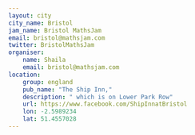 ```yaml
---
layout: city                                           
city_name: Bristol                                                               
jam_name: Bristol MathsJam
email: bristol@mathsjam.com
twitter: BristolMathsJam
organiser:
    name: Shaila
    email: bristol@mathsjam.com
location:
    group: england
    pub_name: "The Ship Inn,"
    description: " which is on Lower Park Row"
    url: https://www.facebook.com/ShipInnatBristol
    lon: -2.5989234
    lat: 51.4557028
---
```

